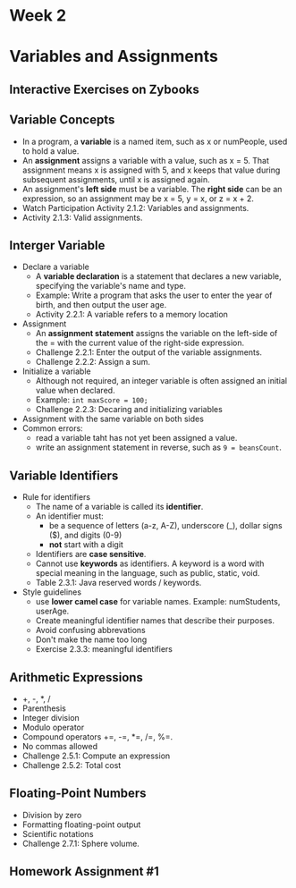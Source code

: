 # Week 2
# Variables and Assignments

## Interactive Exercises on Zybooks

## Variable Concepts
- In a program, a **variable** is a named item, such as x or numPeople, used to hold a value.
- An **assignment** assigns a variable with a value, such as x = 5. That assignment means x is assigned with 5, and x keeps that value during subsequent assignments, until x is assigned again.
- An assignment's **left side** must be a variable. The **right side** can be an expression, so an assignment may be x = 5, y = x, or z = x + 2.
- Watch Participation Activity 2.1.2: Variables and assignments.
- Activity 2.1.3: Valid assignments.

## Interger Variable
- Declare a variable
  - A **variable declaration** is a statement that declares a new variable, specifying the variable's name and type.
  - Example: Write a program that asks the user to enter the year of birth, and then output the user age.
  - Activity 2.2.1: A variable refers to a memory location
- Assignment
  - An **assignment statement** assigns the variable on the left-side of the = with the current value of the right-side expression.
  - Challenge 2.2.1: Enter the output of the variable assignments.
  - Challenge 2.2.2: Assign a sum.
- Initialize a variable
  - Although not required, an integer variable is often assigned an initial value when declared.
  - Example: `int maxScore = 100;`
  - Challenge 2.2.3: Decaring and initializing variables
- Assignment with the same variable on both sides
- Common errors:
  - read a variable taht has not yet been assigned a value.
  - write an assignment statement in reverse, such as `9 = beansCount`.
## Variable Identifiers
- Rule for identifiers
  - The name of a variable is called its **identifier**.
  - An identifier must:
    - be a sequence of letters (a-z, A-Z), underscore (_), dollar signs ($), and digits (0-9)
    - **not** start with a digit
   - Identifiers are **case sensitive**.
   - Cannot use **keywords** as identifiers. A keyword is a word with special meaning in the language, such as public, static, void.
   - Table 2.3.1: Java reserved words / keywords.
- Style guidelines
  - use **lower camel case** for variable names. Example: numStudents, userAge.
  - Create meaningful identifier names that describe their purposes.
  - Avoid confusing abbrevations
  - Don't make the name too long
  - Exercise 2.3.3: meaningful identifiers
## Arithmetic Expressions
- +, -, *, /
- Parenthesis
- Integer division
- Modulo operator
- Compound operators +=, -=, *=, /=, %=.
- No commas allowed
- Challenge 2.5.1: Compute an expression
- Challenge 2.5.2: Total cost

## Floating-Point Numbers
- Division by zero
- Formatting floating-point output
- Scientific notations
- Challenge 2.7.1: Sphere volume.

## Homework Assignment #1

